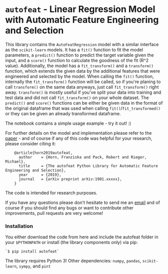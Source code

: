 # `autofeat` - Linear Regression Model with Automatic Feature Engineering and Selection

This library contains the `AutoFeatRegression` model with a similar interface as the `scikit-learn` models.
It has a `fit()` function to fit the model parameters, a `predict()` function to predict the target variable given the input, and a `score()` function to calculate the goodness of the fit (R^2 value). Additionally, the model has a `fit_transform()` and a `transform()` function, which extends the given data by the additional features that were engineered and selected by the model.
When calling the `fit()` function, internally the `fit_transform()` function will be called, so if you're planing to call `transform()` on the same data anyways, just call `fit_transform()` right away. `transform()` is mostly useful if you've split your data into training and test data and did not call `fit_transform()` on your whole dataset. The `predict()` and `score()` functions can be either be given data in the format of the original dataframe that was used when calling `fit()`/`fit_transformed()` or they can be given an already transformed dataframe.

The notebook contains a simple usage example - try it out! :)

For further details on the model and implementation please refer to the [paper](https://arxiv.org/abs/1901.xxxxx)  - and of course if any of this code was helpful for your research, please consider citing it:
```
    @article{horn2019autofeat,
      author    = {Horn, Franziska and Pack, Robert and Rieger, Michael},
      title     = {The autofeat Python Library for Automatic Feature Engineering and Selection},
      year      = {2019},
      journal   = {arXiv preprint arXiv:1901.xxxxx},
    }
```

The code is intended for research purposes.

If you have any questions please don't hesitate to send me an [email](mailto:cod3licious@gmail.com) and of course if you should find any bugs or want to contribute other improvements, pull requests are very welcome!

### Installation
You either download the code from here and include the autofeat folder in your ``$PYTHONPATH`` or install (the library components only) via pip:

    `$ pip install autofeat`

The library requires Python 3! Other dependencies: `numpy`, `pandas`, `scikit-learn`, `sympy`, and `pint`
